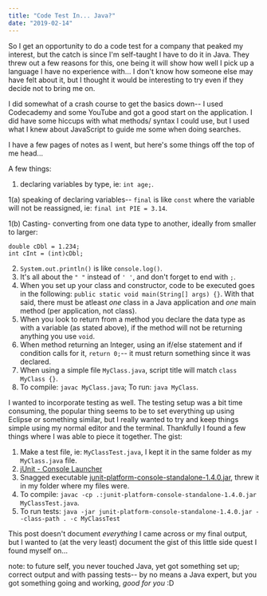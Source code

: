 ```yaml
---
title: "Code Test In... Java?"
date: "2019-02-14"
---
```


So I get an opportunity to do a code test for a company that peaked my interest, but the catch is since I'm self-taught I have to do it in Java. They threw out a few reasons for this, one being it will show how well I pick up a language I have no experience with... I don't know how someone else may have felt about it, but I thought it would be interesting to try even if they decide not to bring me on.

I did somewhat of a crash course to get the basics down-- I used Codecademy and some YouTube and got a good start on the application. I did have some hiccups with what methods/ syntax I could use, but I used what I knew about JavaScript to guide me some when doing searches.

I have a few pages of notes as I went, but here's some things off the top of me head...

A few things:

1. declaring variables by type, ie: `int age;`.

1(a) speaking of declaring variables-- `final` is like `const` where the variable will not be reassigned, ie: `final int PIE = 3.14`.

1(b) Casting- converting from one data type to another, ideally from smaller to larger:

```
double cDbl = 1.234;
int cInt = (int)cDbl;
```

2. `System.out.println()` is like `console.log()`.
3. It's all about the `" "` instead of `' '`, and don't forget to end with `;`.
4. When you set up your class and constructor, code to be executed goes in the following: `public static void main(String[] args) {}`. With that said, there must be atleast _one_ class in a Java application and _one_ main method (per application, not class).
5. When you look to return from a method you declare the data type as with a variable (as stated above), if the method will not be returning anything you use `void`.
6. When method returning an Integer, using an if/else statement and if condition calls for it, `return 0;`-- it must return something since it was declared.
7. When using a simple file `MyClass.java`, script title will match `class MyClass {}`.
8. To compile: `javac MyClass.java`; To run: `java MyClass`.

I wanted to incorporate testing as well. The testing setup was a bit time consuming, the popular thing seems to be to set everything up using Eclipse or something similar, but I really wanted to try and keep things simple using my normal editor and the terminal. Thankfully I found a few things where I was able to piece it together. The gist:

1. Make a test file, ie: `MyClassTest.java`, I kept it in the same folder as my `MyClass.java` file.
2. [jUnit - Console Launcher](https://junit.org/junit5/docs/current/user-guide/#running-tests-console-launcher)
3. Snagged executable [junit-platform-console-standalone-1.4.0.jar](https://repo1.maven.org/maven2/org/junit/platform/junit-platform-console-standalone/1.4.0/), threw it in my folder where my files were.
4. To compile: `javac -cp .:junit-platform-console-standalone-1.4.0.jar MyClassTest.java`.
5. To run tests: `java -jar junit-platform-console-standalone-1.4.0.jar --class-path . -c MyClassTest`

This post doesn't document _everything_ I came across or my final output, but I wanted to (at the very least) document the gist of this little side quest I found myself on...

note: to future self, you never touched Java, yet got something set up; correct output and with passing tests-- by no means a Java expert, but you got something going and working, _good for you_ :D
